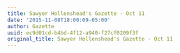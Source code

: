 ```yaml
---
title: Sawyer Hollenshead's Gazette - Oct 11
date: '2015-11-08T18:00:09-05:00'
author: Gazette
uuid: ec9d01cd-b4bd-4f12-a940-f27cf0209f3f
original_title: Sawyer Hollenshead's Gazette - Oct 11
---
```


